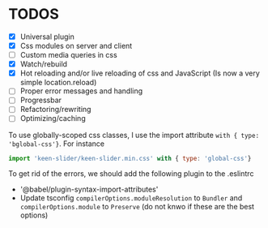 # TODOS
- [x] Universal plugin
- [x] Css modules on server and client
- [ ] Custom media queries in css
- [x] Watch/rebuild
- [x] Hot reloading and/or live reloading of css and JavaScript (Is now a very simple location.reload)
- [ ] Proper error messages and handling
- [ ] Progressbar
- [ ] Refactoring/rewriting
- [ ] Optimizing/caching

To use globally-scoped css classes, I use the import attribute `with { type: 'bglobal-css'}`.
For instance 

```js
import 'keen-slider/keen-slider.min.css' with { type: 'global-css'}
```
To get rid of the errors, we should add the following plugin to the .eslintrc
- '@babel/plugin-syntax-import-attributes'
- Update tsconfig `compilerOptions.moduleResolution` to `Bundler` and `compilerOptions.module` to `Preserve` (do not knwo if these are the best options)
